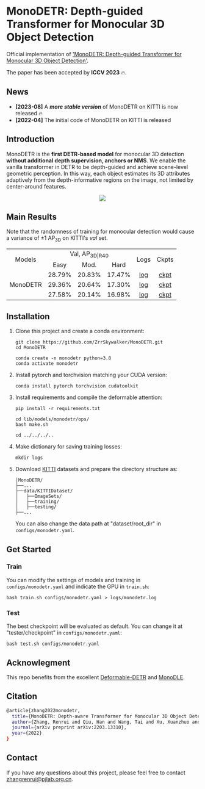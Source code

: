 # MonoDETR: Depth-guided Transformer for Monocular 3D Object Detection
Official implementation of ['MonoDETR: Depth-guided Transformer for Monocular 3D Object Detection'](https://arxiv.org/pdf/2203.13310.pdf).

The paper has been accepted by **ICCV 2023** 🔥.

## News
* **[2023-08]** A ***more stable version*** of MonoDETR on KITTI is now released 🔥
* **[2022-04]** The initial code of MonoDETR on KITTI is released

## Introduction
MonoDETR is the **first DETR-based model** for monocular 3D detection **without additional depth supervision, anchors or NMS**. We enable the vanilla transformer in DETR to be depth-guided and achieve scene-level geometric perception. In this way, each object estimates its 3D attributes adaptively from the depth-informative regions on the image, not limited by center-around features.
<div align="center">
  <img src="pipeline.jpg"/>
</div>

## Main Results

Note that the randomness of training for monocular detection would cause a variance of ±1 AP<sub>3D</sub> on KITTI's *val* set.


<table>
    <tr>
        <td rowspan="2",div align="center">Models</td>
        <td colspan="3",div align="center">Val, AP<sub>3D|R40</sub></td>   
        <td rowspan="2",div align="center">Logs</td>
        <td rowspan="2",div align="center">Ckpts</td>
    </tr>
    <tr>
        <td div align="center">Easy</td> 
        <td div align="center">Mod.</td> 
        <td div align="center">Hard</td> 
    </tr>
    <tr>
        <td rowspan="4",div align="center">MonoDETR</td>
        <td div align="center">28.79%</td> 
        <td div align="center">20.83%</td> 
        <td div align="center">17.47%</td> 
        <td div align="center"><a href="https://drive.google.com/file/d/124u2WW_DqDyKrpUe3lQ8TR6xth8rn9YH/view?usp=sharing">log</a></td>
        <td div align="center"><a href="https://drive.google.com/drive/folders/1eIQtH3RzJqOCHm9hwgmjmQAnG5qJNFCN?usp=sharing">ckpt</a></td>
    </tr>  
  <tr>
        <td div align="center">29.36%</td> 
        <td div align="center">20.64%</td> 
        <td div align="center">17.30%</td> 
        <td div align="center"><a href="https://drive.google.com/file/d/124u2WW_DqDyKrpUe3lQ8TR6xth8rn9YH/view?usp=sharing">log</a></td>
        <td div align="center"><a href="https://drive.google.com/drive/folders/1eIQtH3RzJqOCHm9hwgmjmQAnG5qJNFCN?usp=sharing">ckpt</a></td>
    </tr>  
  <tr>
        <td div align="center">27.58%</td> 
        <td div align="center">20.14%</td> 
        <td div align="center">16.98%</td> 
        <td div align="center"><a href="https://drive.google.com/file/d/124u2WW_DqDyKrpUe3lQ8TR6xth8rn9YH/view?usp=sharing">log</a></td>
        <td div align="center"><a href="https://drive.google.com/drive/folders/1eIQtH3RzJqOCHm9hwgmjmQAnG5qJNFCN?usp=sharing">ckpt</a></td>
    </tr>  
</table>


## Installation
1. Clone this project and create a conda environment:
    ```
    git clone https://github.com/ZrrSkywalker/MonoDETR.git
    cd MonoDETR

    conda create -n monodetr python=3.8
    conda activate monodetr
    ```
    
2. Install pytorch and torchvision matching your CUDA version:
    ```
    conda install pytorch torchvision cudatoolkit
    ```
    
3. Install requirements and compile the deformable attention:
    ```
    pip install -r requirements.txt

    cd lib/models/monodetr/ops/
    bash make.sh
    
    cd ../../../..
    ```
    
4. Make dictionary for saving training losses:
    ```
    mkdir logs
    ```
 
5. Download [KITTI](http://www.cvlibs.net/datasets/kitti/eval_object.php?obj_benchmark=3d) datasets and prepare the directory structure as:
    ```
    │MonoDETR/
    ├──...
    ├──data/KITTIDataset/
    │   ├──ImageSets/
    │   ├──training/
    │   ├──testing/
    ├──...
    ```
    You can also change the data path at "dataset/root_dir" in `configs/monodetr.yaml`.
    
## Get Started

### Train
You can modify the settings of models and training in `configs/monodetr.yaml` and indicate the GPU in `train.sh`:

    bash train.sh configs/monodetr.yaml > logs/monodetr.log
   
### Test
The best checkpoint will be evaluated as default. You can change it at "tester/checkpoint" in `configs/monodetr.yaml`:

    bash test.sh configs/monodetr.yaml


## Acknowlegment
This repo benefits from the excellent [Deformable-DETR](https://github.com/fundamentalvision/Deformable-DETR) and [MonoDLE](https://github.com/xinzhuma/monodle).

## Citation
```bash
@article{zhang2022monodetr,
  title={MonoDETR: Depth-aware Transformer for Monocular 3D Object Detection},
  author={Zhang, Renrui and Qiu, Han and Wang, Tai and Xu, Xuanzhuo and Guo, Ziyu and Qiao, Yu and Gao, Peng and Li, Hongsheng},
  journal={arXiv preprint arXiv:2203.13310},
  year={2022}
}
```

## Contact
If you have any questions about this project, please feel free to contact zhangrenrui@pjlab.org.cn.
